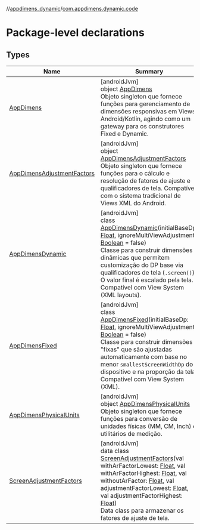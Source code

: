 //[appdimens_dynamic](../../index.md)/[com.appdimens.dynamic.code](index.md)

# Package-level declarations

## Types

| Name | Summary |
|---|---|
| [AppDimens](-app-dimens/index.md) | [androidJvm]<br>object [AppDimens](-app-dimens/index.md)<br>Objeto singleton que fornece funções para gerenciamento de dimensões responsivas em Views Android/Kotlin, agindo como um gateway para os construtores Fixed e Dynamic. |
| [AppDimensAdjustmentFactors](-app-dimens-adjustment-factors/index.md) | [androidJvm]<br>object [AppDimensAdjustmentFactors](-app-dimens-adjustment-factors/index.md)<br>Objeto singleton que fornece funções para o cálculo e resolução de fatores de ajuste e qualificadores de tela. Compatível com o sistema tradicional de Views XML do Android. |
| [AppDimensDynamic](-app-dimens-dynamic/index.md) | [androidJvm]<br>class [AppDimensDynamic](-app-dimens-dynamic/index.md)(initialBaseDp: [Float](https://kotlinlang.org/api/core/kotlin-stdlib/kotlin/-float/index.html), ignoreMultiViewAdjustment: [Boolean](https://kotlinlang.org/api/core/kotlin-stdlib/kotlin/-boolean/index.html) = false)<br>Classe para construir dimensões dinâmicas que permitem customização do DP base via qualificadores de tela (`.screen()`). O valor final é escalado pela tela. Compatível com View System (XML layouts). |
| [AppDimensFixed](-app-dimens-fixed/index.md) | [androidJvm]<br>class [AppDimensFixed](-app-dimens-fixed/index.md)(initialBaseDp: [Float](https://kotlinlang.org/api/core/kotlin-stdlib/kotlin/-float/index.html), ignoreMultiViewAdjustment: [Boolean](https://kotlinlang.org/api/core/kotlin-stdlib/kotlin/-boolean/index.html) = false)<br>Classe para construir dimensões &quot;fixas&quot; que são ajustadas automaticamente com base no menor `smallestScreenWidthDp` do dispositivo e na proporção da tela. Compatível com View System (XML). |
| [AppDimensPhysicalUnits](-app-dimens-physical-units/index.md) | [androidJvm]<br>object [AppDimensPhysicalUnits](-app-dimens-physical-units/index.md)<br>Objeto singleton que fornece funções para conversão de unidades físicas (MM, CM, Inch) e utilitários de medição. |
| [ScreenAdjustmentFactors](-screen-adjustment-factors/index.md) | [androidJvm]<br>data class [ScreenAdjustmentFactors](-screen-adjustment-factors/index.md)(val withArFactorLowest: [Float](https://kotlinlang.org/api/core/kotlin-stdlib/kotlin/-float/index.html), val withArFactorHighest: [Float](https://kotlinlang.org/api/core/kotlin-stdlib/kotlin/-float/index.html), val withoutArFactor: [Float](https://kotlinlang.org/api/core/kotlin-stdlib/kotlin/-float/index.html), val adjustmentFactorLowest: [Float](https://kotlinlang.org/api/core/kotlin-stdlib/kotlin/-float/index.html), val adjustmentFactorHighest: [Float](https://kotlinlang.org/api/core/kotlin-stdlib/kotlin/-float/index.html))<br>Data class para armazenar os fatores de ajuste de tela. |
